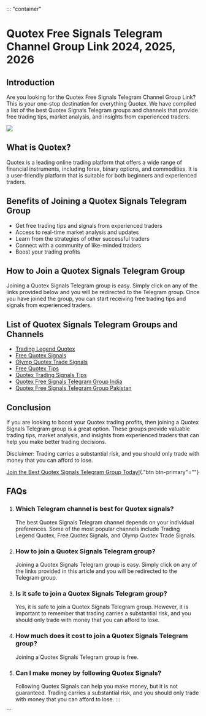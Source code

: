 ::: \"container\"
# Quotex Free Signals Telegram Channel Group Link 2024, 2025, 2026

## Introduction

Are you looking for the Quotex Free Signals Telegram Channel Group Link?
This is your one-stop destination for everything Quotex. We have
compiled a list of the best Quotex Signals Telegram groups and channels
that provide free trading tips, market analysis, and insights from
experienced traders.

[![](https://static.quotex.io/files/8_en/300_250.jpg)](https://traff.sbs/brokerqxsignupf)

## What is Quotex?

Quotex is a leading online trading platform that offers a wide range of
financial instruments, including forex, binary options, and commodities.
It is a user-friendly platform that is suitable for both beginners and
experienced traders.

## Benefits of Joining a Quotex Signals Telegram Group

-   Get free trading tips and signals from experienced traders
-   Access to real-time market analysis and updates
-   Learn from the strategies of other successful traders
-   Connect with a community of like-minded traders
-   Boost your trading profits

## How to Join a Quotex Signals Telegram Group

Joining a Quotex Signals Telegram group is easy. Simply click on any of
the links provided below and you will be redirected to the Telegram
group. Once you have joined the group, you can start receiving free
trading tips and signals from experienced traders.

## List of Quotex Signals Telegram Groups and Channels

-   [Trading Legend Quotex](\%22https://t.me/+jz8mnv0ogdplOWRl\%22)
-   [Free Quotex Signals](\%22https://telegram.me/+zJ0zebAk9qowNTM1\%22)
-   [Olymp Quotex Trade
    Signals](\%22https://telegram.me/Olymp_Trade_Signals_Quotex\%22)
-   [Free Quotex Tips](\%22https://telegram.me/realterminal\%22)
-   [Quotex Trading Signals
    Tips](\%22https://telegram.me/ModernTradingReal\%22)
-   [Quotex Free Signals Telegram Group
    India](\%22https://telegram.me/ModernTradingReal\%22)
-   [Quotex Free Signals Telegram Group
    Pakistan](\%22https://telegram.me/ModernTradingReal\%22)

## Conclusion

If you are looking to boost your Quotex trading profits, then joining a
Quotex Signals Telegram group is a great option. These groups provide
valuable trading tips, market analysis, and insights from experienced
traders that can help you make better trading decisions.

Disclaimer: Trading carries a substantial risk, and you should only
trade with money that you can afford to lose.

[Join the Best Quotex Signals Telegram Group
Today!](\%22https://traff.sbs/brokerqxsignup\%22){."btn
btn-primary"=""}

## FAQs

1.  ### Which Telegram channel is best for Quotex signals?

    The best Quotex Signals Telegram channel depends on your individual
    preferences. Some of the most popular channels include Trading
    Legend Quotex, Free Quotex Signals, and Olymp Quotex Trade Signals.

2.  ### How to join a Quotex Signals Telegram group?

    Joining a Quotex Signals Telegram group is easy. Simply click on any
    of the links provided in this article and you will be redirected to
    the Telegram group.

3.  ### Is it safe to join a Quotex Signals Telegram group?

    Yes, it is safe to join a Quotex Signals Telegram group. However, it
    is important to remember that trading carries a substantial risk,
    and you should only trade with money that you can afford to lose.

4.  ### How much does it cost to join a Quotex Signals Telegram group?

    Joining a Quotex Signals Telegram group is free.

5.  ### Can I make money by following Quotex Signals?

    Following Quotex Signals can help you make money, but it is not
    guaranteed. Trading carries a substantial risk, and you should only
    trade with money that you can afford to lose.
:::

\`\`\`

